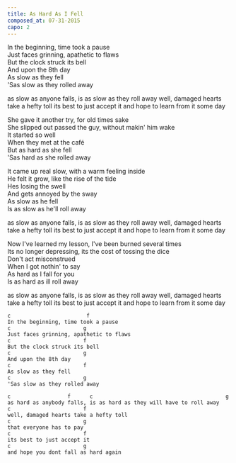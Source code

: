 ```yaml
---
title: As Hard As I Fell
composed_at: 07-31-2015
capo: 2
---
```


In the beginning, time took a pause  
Just faces grinning, apathetic to flaws  
But the clock struck its bell  
And upon the 8th day  
As slow as they fell  
'Sas slow as they rolled away  

as slow as anyone falls, is as slow as they roll away
well, damaged hearts take a hefty toll
its best to just accept it and hope to learn from it some day

She gave it another try, for old times sake  
She slipped out passed the guy, without makin' him wake  
It started so well  
When they met at the café  
But as hard as she fell  
'Sas hard as she rolled away  

It came up real slow, with a warm feeling inside  
He felt it grow, like the rise of the tide  
Hes losing the swell  
And gets annoyed by the sway  
As slow as he fell  
Is as slow as he'll roll away  

as slow as anyone falls, is as slow as they roll away
well, damaged hearts take a hefty toll
its best to just accept it and hope to learn from it some day

Now I've learned my lesson, I've been burned several times  
Its no longer depressing, its the cost of tossing the dice  
Don't act misconstrued  
When I got nothin' to say  
As hard as I fall for you  
Is as hard as ill roll away  

as slow as anyone falls, is as slow as they roll away
well, damaged hearts take a hefty toll
its best to just accept it and hope to learn from it some day

```
c                        f
In the beginning, time took a pause  
c                       g
Just faces grinning, apathetic to flaws  
c                       f
But the clock struck its bell  
c                       g
And upon the 8th day  
c                       f
As slow as they fell  
c                       g
'Sas slow as they rolled away  

c                  f      c                                          g
as hard as anybody falls, is as hard as they will have to roll away
c                       f
well, damaged hearts take a hefty toll
c                       g
that everyone has to pay
c                       f
its best to just accept it
c                       g
and hope you dont fall as hard again

```
